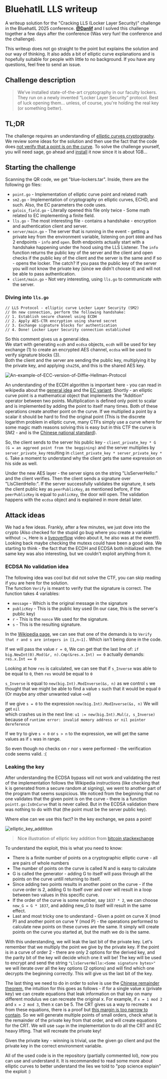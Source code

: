 # BluehatIL LLS writeup
A writeup solution for the "Cracking LLS (Locker Layer Security)" challenge in the BluehatIL 2025 conference. **[@Danlif](https://github.com/Danlif1/Danlif1)** and I solved this challenge together a few days after the conference (Was very fun! the conference and the challenge).

This writeup does not go straight to the point but explains the solution and our way of thinking. It also adds a bit of elliptic curve explanations and is hopefully suitable for people with little to no background. If you have any questions, feel free to send an issue.

## Challenge description
> We’ve installed state-of-the-art cryptography in our faculty lockers. They run on a newly invented “Locker Layer Security” protocol. Best of luck opening them... unless, of course, you're holding the real key (or something better).

## TL;DR
The challenge requires an understanding of [elliptic curves cryptography](https://en.wikipedia.org/wiki/Elliptic_curve). We review some ideas for the solution and then use the fact that the code does [not verify that a point is on the curve](https://github.com/elikaski/ECC_Attacks?tab=readme-ov-file#Not-verifying-that-a-point-is-on-the-curve). To solve the challenge yourself, you will need sage, go ahead and [install](https://doc.sagemath.org/html/en/installation/index.html) it now since it is about 1GB...

## Starting the challenge

Scanning the QR code, we get "blue-lockers.tar". Inside, there are the following go files:
* `point.go` - Implementation of elliptic curve point and related math
* `sm2.go` - Implementation of cryptography on elliptic curves, ECHD, and such. Also, the EC parameters the code uses.
* `galois_field.go` - Literally opened this file only twice - Some math related to EC implementing a finite field.
* `lls.go` - The most interesting file - contains a handshake - encryption and authentication client and server.
* `server/main.go` - The server that is running in the event - getting a private key from the environment variable, listening on port `8080` and has 2 endpoints - `info` and `open`. Both endpoints actually start with a handshake happening under the hood using the LLS Listener. The `info` function returns the public key of the server and the client and open checks if the public key of the client and the server is the same and if so - opens the locker. The catch? If you pass the public key of the server you will not know the private key (since we didn't choose it) and will not be able to pass authentication.
* `client/main.go` - Not very interesting, using `lls.go` to communicate with the server.

### Diving into `lls.go`

```
// LLS Protocol - elliptic curve Locker Layer Security (SM2)
// On new connection, perform the following handshake:
// 1. Establish secure channel using ECDH
// 2. Apply AES-CTR encryption using shared secret
// 3. Exchange signature blocks for authentication
// 4. Done! Locker Layer Security connection established
```
So this comment gives us a general idea.  
We start with generating `ecdh` and `ecdsa` objects, `ecdh` will be used for key exchange (1) to create an encrypted AES channel, `ecdsa` will be used to verify signature blocks (3).  
Both the client and the server are sending the public key, multiplying it by the private key, and applying `sha256`, and this is the shared AES key.  

![An-example-of-ECC-version-of-Diffie-Hellman-Protocol](https://github.com/user-attachments/assets/92de61eb-132e-4761-a47f-e53815f33b12)

An understanding of the ECDH algorithm is important here - you can read in wikipedia about the [general idea](https://en.wikipedia.org/wiki/Diffie%E2%80%93Hellman_key_exchange) and the [EC variant](https://en.wikipedia.org/wiki/Elliptic-curve_Diffie%E2%80%93Hellman). Shortly - an elliptic curve point is a mathematical object that implements the "Addition" operator between two points. Multiplication is defined only point to scalar and is implemented by adding the point to itself many times. Both of these operations create another point on the curve. If we multiplied a point by a scalar it should be hard to find the original point (This is the discrete logarithm problem in elliptic curve, many CTFs simply use a curve where for some magic math reasons solving this is easy but in this CTF the curve is SM2 - and is the [Chinese national standard](https://docs.openssl.org/1.1.1/man7/SM2/#name)).

So, the client sends to the server his public key - `client_private_key * G (G = an aggreed point from the beggining)` and the server multiplies by `server_private_key` resulting in `client_private_key * server_private_key * G`. Take a moment to understand why the client gets the same expression on his side as well.

Under the new AES layer - the server signs on the string "LlsServerHello:" and the client verifies. Then the client sends a signature over "LlsClientHello:". If the server successfully validates the signature, it sets the client public key as `peerPublicKey`, as mentioned before, if the `peerPublicKey` is equal to `publicKey`, the door will open. The validation happens with the `ecdsa` object and is explained in more detail later. 

## Attack ideas

We had a few ideas. Frankly, after a few minutes, we just dove into the crypto (Also checked for the stupid go bug where you create a variable without `:=`, Here is a [liveoverflow](https://www.youtube.com/watch?v=wVknDjTgQoo&ab_channel=LiveOverflow) video about it, he also was at the event!!). Looking back maybe checking the mutexs could have been a good idea. We starting to think - the fact that the ECDH and ECDSA both initialized with the same key was also interesting, but we couldn't exploit anything from it.

### ECDSA No validation idea
The following idea was cool but did not solve the CTF, you can skip reading if you are here for the solution.  
The function `Verify` is meant to verify that the signature is correct.
The function takes 4 variables:
* `message` - Which is the original message in the signature
* `publicKey` - This is the public key used (In our case, this is the server's public key)
* `r` - This is the `nonce` We used for the signature.
* `s` - This is the resulting signature.

In the [Wikipedia page](https://en.wikipedia.org/wiki/Elliptic_Curve_Digital_Signature_Algorithm), we can see that one of the demands is to `Verify that r and s are integers in [1,n−1].`
Which isn't being done in the code.

If we will pass the value `r = 0`, We can get that the last line of: `if big.NewInt(0).Mod(&r, n).Cmp(&res.x.Int) == 0` actually demands: `res.x.Int == 0`

Looking at how `res` is calculated, we can see that if `s_Inverse` was able to be equal to `0`, then `res` would be equal to `0`

`s_Inverse` is equal to `new(big.Int).ModInverse(&s, n)` as we control `s` we thought that we might be able to find a value `s` such that it would be equal `0` (Or maybe any other unwanted value `<=0`)

If we give `s = 0` to the expression `new(big.Int).ModInverse(&s, n)` We will get `nil` </br> which crashes us in the next line: `u1 := new(big.Int).Mul(z, s_Inverse)` because of `runtime error: invalid memory address or nil pointer dereference`

If we try to give `s < 0` or `s > n` to the expression, we will get the same values as if `s` was in range.

So even though no checks on `r` nor `s` were performed - the verification code seems valid. :(

### Leaking the key
After understanding the ECDSA bypass will not work and validating the rest of the implementation follows the Wikipedia instructions (like checking that k is generated from a secure random at signing), we went to another part of the program that seems suspicious. We noticed from the beginning that no one validates that the given point is on the curve - there is a function `pointt.go:IsOnCurve` that is never called. But in the ECDSA validation there was nothing to do with that (the point must be the server public key).

Where else can we use this fact? In the key exchange, we pass a point!

![elliptic_key_addititon](https://github.com/user-attachments/assets/f0a475da-ef98-4b56-8eac-1f924c51d06f)
> Nice illustration of elliptic key addition from [bitcoin stackexchange](https://bitcoin.stackexchange.com/a/38923)

To understand the exploit, this is what you need to know:
* There is a finite number of points on a cryptographic elliptic curve - all are pairs of whole numbers
* The number of points on the curve is called N and is easy to calculate
* G is called the generator - adding G to itself will pass through all the points on the curve untill returning to itself.
* Since adding two points results in another point on the curve - if the curve order is 2, adding G to itself over and over will result in a loop between two values in this specific curve.
* If the order of the curve is some number, say `1837 * 2`, we can choose `new_G = G * 1837`, and adding new_G to itself will result in the same effect.
* Last and most tricky one to understand - Given a point on curve X (mod P) and another point on curve Y (mod P) - the operations performed to calculate new points on these curves are the same. It simply will create points on the curve you started at, but the math we do is the same.

With this understanding, we will leak the last bit of the private key. Let's remember that we multiply the point we give by the private key. If the point is in a curve of order 2 - there are only 2 options for the derived key, and the parity bit of the key will decide which one it will be! The key will be used to encrypt and send the string `"LlsServerHello:<Some signature bytes>"` we will iterate over all the key options (2 options) and will find which one decrypts the beginning correctly. This will give us the last bit of the key.

The last thing we need to do in order to solve is use the [Chinese remainder theorem](https://en.wikipedia.org/wiki/Chinese_remainder_theorem), the intuition for this goes as follows - if for a single value x (private key) we can create equations that leak information on that key on many different modulus we can recreate the original x. For example, if `x = 1 mod 2` and `x = 2 mod 3`, then x can be 5. The CRT gives us a way to recreate x from these equations, there is a proof but [this margin is too narrow to contain](https://en.wikipedia.org/wiki/Fermat%27s_Last_Theorem#Fermat's_conjecture). So we will generate multiple points of small orders, check what is the remainder of the private key from that order, and will create equations for the CRT. We will use `sage` in the implementation to do all the CRT and EC heavy lifting. That will recreate the private key!

Given the private key - winning is trivial, use the given go client and put the private key in the correct environment variable.

All of the used code is in the repository (partially commented lol), now you can use and understand it. It is recommanded to read some more about elliptic curves to better understand the lies we told to "pop science explain" the exploit :)
